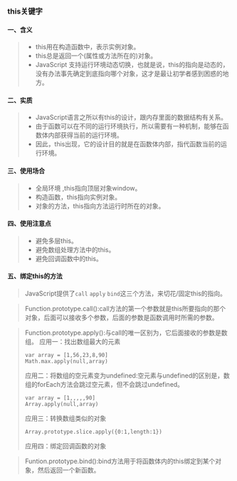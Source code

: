 <!--
 * @Description: this关键字你真的会了吗
 * @Author: 刘明周
 * @Date: 2020-03-20 22:21:47
 -->
### this关键字


#### 一、含义
> + this用在构造函数中，表示实例对象。  
> + this总是返回一个(属性或方法所在的)对象。  
> + JavaScript 支持运行环境动态切换，也就是说，this的指向是动态的，没有办法事先确定到底指向哪个对象，这才是最让初学者感到困惑的地方。 

#### 二、实质
> + JavaScript语言之所以有this的设计，跟内存里面的数据结构有关系。  
> + 由于函数可以在不同的运行环境执行，所以需要有一种机制，能够在函数体内部获得当前的运行环境。  
> + 因此，this出现，它的设计目的就是在函数体内部，指代函数当前的运行环境。  

#### 三、使用场合
> + 全局环境 ,this指向顶层对象window。  
> + 构造函数，this指向实例对象。   
> + 对象的方法，this指向方法运行时所在的对象。 

#### 四、使用注意点
> + 避免多层this。  
> + 避免数组处理方法中的this。  
> + 避免回调函数中的this。  

#### 五、绑定this的方法
> JavaScript提供了`call` `apply` `bind`这三个方法，来切花/固定this的指向。  

> Function.prototype.call():call方法的第一个参数就是this所要指向的那个对象，后面可以接收多个参数，后面的参数是函数调用时所需的参数。  

> Function.prototype.apply():与call的唯一区别为，它后面接收的参数是数组。 
> 应用一：找出数组最大的元素  
> ```
> var array = [1,56,23,8,90]
> Math.max.apply(null,array)
>```
> 应用二：将数组的空元素变为undefined:空元素与undefined的区别是，数组的forEach方法会跳过空元素，但不会跳过undefined。 
> ```
> var array = [1,,,,,90]
> Array.apply(null,array)
>```
> 应用三：转换数组类似的对象
> ```
> Array.prototype.slice.apply({0:1,length:1})
>```
> 应用四：绑定回调函数的对象

> Funtion.prototype.bind():bind方法用于将函数体内的this绑定到某个对象，然后返回一个新函数。 

